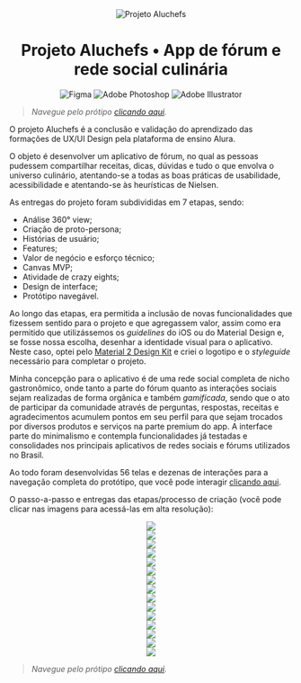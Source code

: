 <div align="center" width="100%">
<img src="https://user-images.githubusercontent.com/89167737/168683346-d8da866d-10a1-489b-be1e-f5187bc9102c.jpg" alt="Projeto Aluchefs">
</div>

<h1 align="center">Projeto Aluchefs • App de fórum e rede social culinária</h1>

<div align="center" width="100%">
  
![Figma](https://img.shields.io/badge/figma-%23F24E1E.svg?style=for-the-badge&logo=figma&logoColor=white)
![Adobe Photoshop](https://img.shields.io/badge/adobe%20photoshop-%2331A8FF.svg?style=for-the-badge&logo=adobe%20photoshop&logoColor=white)
![Adobe Illustrator](https://img.shields.io/badge/adobe%20illustrator-%23FF9A00.svg?style=for-the-badge&logo=adobe%20illustrator&logoColor=white)
  
</div>

> _Navegue pelo prótipo [clicando aqui](https://www.figma.com/proto/w5l1BQ2Opwkuy68i7BW4oB/Aluchefs?node-id=333%253A331&scaling=scale-down&page-id=55%253A1780&starting-point-node-id=333%253A331)._
> 
O projeto Aluchefs é a conclusão e validação do aprendizado das formações de UX/UI Design pela plataforma de ensino Alura.

O objeto é desenvolver um aplicativo de fórum, no qual as pessoas pudessem compartilhar receitas, dicas, dúvidas e tudo o que envolva o universo culinário, atentando-se a todas as boas práticas de usabilidade, acessibilidade e atentando-se às heurísticas de Nielsen.

As entregas do projeto foram subdivididas em 7 etapas, sendo:

- Análise 360° view;
- Criação de proto-persona;
- Histórias de usuário;
- Features;
- Valor de negócio e esforço técnico;
- Canvas MVP;
- Atividade de crazy eights;
- Design de interface;
- Protótipo navegável.

Ao longo das etapas, era permitida a inclusão de novas funcionalidades que fizessem sentido para o projeto e que agregassem valor, assim como era permitido que utilizássemos os _guidelines_ do iOS ou do Material Design e, se fosse nossa escolha, desenhar a identidade visual para o aplicativo. Neste caso, optei pelo [Material 2 Design Kit](https://www.figma.com/community/file/778763161265841481) e criei o logotipo e o _styleguide_ necessário para completar o projeto.

Minha concepção para o aplicativo é de uma rede social completa de nicho gastronômico, onde tanto a parte do fórum quanto as interações sociais sejam realizadas de forma orgânica e também _gamificada_, sendo que o ato de participar da comunidade através de perguntas, respostas, receitas e agradecimentos acumulem pontos em seu perfil para que sejam trocados por diversos produtos e serviços na parte premium do app. A interface parte do minimalismo e contempla funcionalidades já testadas e consolidades nos principais aplicativos de redes sociais e fórums utilizados no Brasil.

Ao todo foram desenvolvidas 56 telas e dezenas de interações para a navegação completa do protótipo, que você pode interagir [clicando aqui](https://www.figma.com/proto/w5l1BQ2Opwkuy68i7BW4oB/Aluchefs?node-id=333%253A331&scaling=scale-down&page-id=55%253A1780&starting-point-node-id=333%253A331).

O passo-a-passo e entregas das etapas/processo de criação (você pode clicar nas imagens para acessá-las em alta resolução):

<div align="center" width="100%">
  
<img src="https://user-images.githubusercontent.com/89167737/168688200-8c8ab087-11d3-4c5a-b65c-220605703b29.jpg">

</div>

<div align="center" width="100%">
  
<img src="https://user-images.githubusercontent.com/89167737/168688423-4230dfc2-ce8b-4646-afa1-4b6019e8a669.jpg">

</div>

<div align="center" width="100%">
  
<img src="https://user-images.githubusercontent.com/89167737/168688444-13dccbbd-43e5-4bb3-ad05-0c964f5e4d18.jpg">

</div>

<div align="center" width="100%">
  
<img src="https://user-images.githubusercontent.com/89167737/168688461-bcdcd0f4-55d9-450f-8c08-58e6d9141be2.jpg">

</div>

<div align="center" width="100%">
  
<img src="https://user-images.githubusercontent.com/89167737/168688466-1e68f67f-bb3b-47f0-a177-b7e25aa1e4ae.jpg">

</div>

<div align="center" width="100%">
  
<img src="https://user-images.githubusercontent.com/89167737/168688471-31b8ccd8-409f-4319-9fb5-3f4c3485654b.jpg">

</div>

<div align="center" width="100%">
  
<img src="https://user-images.githubusercontent.com/89167737/168688476-76658c81-d0f8-4c36-9c19-018717173d66.jpg">

</div>

<div align="center" width="100%">
  
<img src="https://user-images.githubusercontent.com/89167737/168690019-337f952e-1ff2-490c-95d3-e385618219ce.jpg">

</div>

<div align="center" width="100%">
  
<img src="https://user-images.githubusercontent.com/89167737/168690061-6b632ec4-2a76-469c-b631-3d87b9f33e25.jpg">

</div>

<div align="center" width="100%">
  
<img src="https://user-images.githubusercontent.com/89167737/168690126-78be6ae3-e77d-4bae-b06e-7e7074dc3b9f.jpg">

</div>

<div align="center" width="100%">
  
<img src="https://user-images.githubusercontent.com/89167737/168690193-6e3f0da9-bf93-4ded-a4df-db48f61785ed.jpg">

</div>

<div align="center" width="100%">
  
<img src="https://user-images.githubusercontent.com/89167737/168690238-eab47346-f3da-4b40-96f8-c2d9a3e8dd6c.jpg">

</div>

<div align="center" width="100%">
  
<img src="https://user-images.githubusercontent.com/89167737/168690309-63673444-0172-45ac-9a64-16fcb1219f71.jpg">

</div>

<div align="center" width="100%">
  
<img src="https://user-images.githubusercontent.com/89167737/168690354-1adcd4aa-508f-48c1-8a36-ce82783c26d1.jpg">

</div>

<div align="center" width="100%">
  
<img src="https://user-images.githubusercontent.com/89167737/168690411-a2f64713-723d-4379-af5f-e2ec12892375.jpg">

</div>

> _Navegue pelo prótipo [clicando aqui](https://www.figma.com/proto/w5l1BQ2Opwkuy68i7BW4oB/Aluchefs?node-id=333%253A331&scaling=scale-down&page-id=55%253A1780&starting-point-node-id=333%253A331)._
